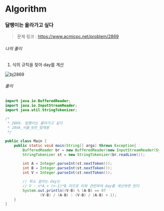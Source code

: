 # Algorithm

### 달팽이는 올라가고 싶다

> 문제 링크 : https://www.acmicpc.net/problem/2869



###### 나의 풀이

1.  식의 규칙을 찾아 day를 계산



![bj2869](https://user-images.githubusercontent.com/9045098/102504003-a79fcc00-40c3-11eb-8185-322ecb69490b.jpg)




###### 풀이

~~~java
import java.io.BufferedReader;
import java.io.InputStreamReader;
import java.util.StringTokenizer;

/*
 * 2869. 달팽이는 올라가고 싶다
 * JAVA_서울_6반_엄재웅
 */

public class Main {
	public static void main(String[] args) throws Exception{
		BufferedReader br = new BufferedReader(new InputStreamReader(System.in));
		StringTokenizer st = new StringTokenizer(br.readLine());
		
		int A = Integer.parseInt(st.nextToken());
		int B = Integer.parseInt(st.nextToken());
		int V = Integer.parseInt(st.nextToken());

		// 최소 걸리는 day는
		// V - n*A + (n-1)*B 이므로 이와 관련하여 day를 계산하면 된다
		System.out.println((V-B) % (A-B) == 0? 
				(V-B) / (A-B) : (V-B) / (A-B) + 1);
	}
}
~~~
